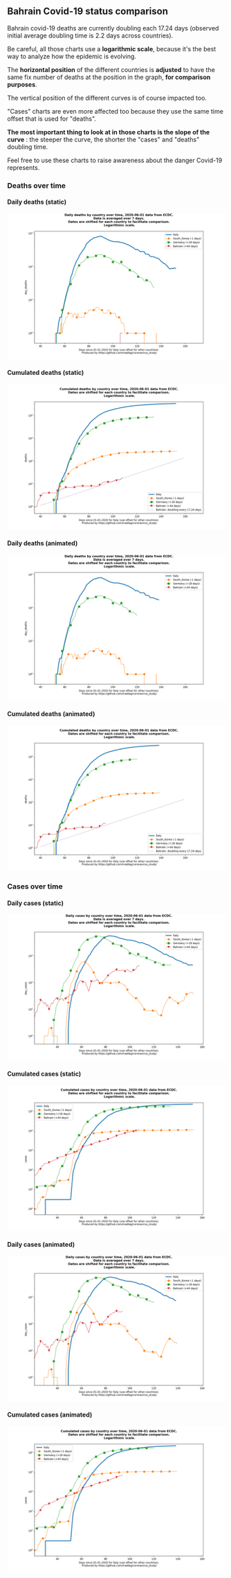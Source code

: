 ## Bahrain Covid-19 status comparison 

Bahrain covid-19 deaths are currently doubling each 17.24 days (observed initial average doubling time is 2.2 days across countries).



Be careful, all those charts use a **logarithmic scale**, because it's the best way to analyze how the epidemic is evolving.
 
The **horizontal position** of the different countries is **adjusted** to have the same fix number of deaths at the position in the graph, **for comparison purposes**.

The vertical position of the different curves is of course impacted too.

"Cases" charts are even more affected too because they use the same time offset that is used for "deaths".

**The most important thing to look at in those charts is the slope of the curve** : the steeper the curve, the shorter the "cases" and "deaths" doubling time.

Feel free to use these charts to raise awareness about the danger Covid-19 represents. 


 
### Deaths over time
 
#### Daily deaths (static)
![Bahrain covid-19 daily deaths static chart](https://raw.githubusercontent.com/madlag/coronavirus_study/master/notebooks/graphs/2020-06-01/countries/Bahrain/2020-06-01_Bahrain_day_deaths.png "Bahrain covid-19 day_deaths static chart")   
 
#### Cumulated deaths (static)
![Bahrain covid-19 cumulated deaths static chart](https://raw.githubusercontent.com/madlag/coronavirus_study/master/notebooks/graphs/2020-06-01/countries/Bahrain/2020-06-01_Bahrain_deaths.png "Bahrain covid-19 deaths static chart")   
 
#### Daily deaths (animated)
![Bahrain covid-19 daily deaths animated chart](https://raw.githubusercontent.com/madlag/coronavirus_study/master/notebooks/graphs/2020-06-01/countries/Bahrain/2020-06-01_Bahrain_day_deaths.gif "Bahrain covid-19 day_deaths animated chart")   
 
#### Cumulated deaths (animated)
![Bahrain covid-19 cumulated deaths animated chart](https://raw.githubusercontent.com/madlag/coronavirus_study/master/notebooks/graphs/2020-06-01/countries/Bahrain/2020-06-01_Bahrain_deaths.gif "Bahrain covid-19 deaths animated chart")   

 
### Cases over time
 
#### Daily cases (static)
![Bahrain covid-19 daily cases static chart](https://raw.githubusercontent.com/madlag/coronavirus_study/master/notebooks/graphs/2020-06-01/countries/Bahrain/2020-06-01_Bahrain_day_cases.png "Bahrain covid-19 day_cases static chart")   
 
#### Cumulated cases (static)
![Bahrain covid-19 cumulated cases static chart](https://raw.githubusercontent.com/madlag/coronavirus_study/master/notebooks/graphs/2020-06-01/countries/Bahrain/2020-06-01_Bahrain_cases.png "Bahrain covid-19 cases static chart")   
 
#### Daily cases (animated)
![Bahrain covid-19 daily cases animated chart](https://raw.githubusercontent.com/madlag/coronavirus_study/master/notebooks/graphs/2020-06-01/countries/Bahrain/2020-06-01_Bahrain_day_cases.gif "Bahrain covid-19 day_cases animated chart")   
 
#### Cumulated cases (animated)
![Bahrain covid-19 cumulated cases animated chart](https://raw.githubusercontent.com/madlag/coronavirus_study/master/notebooks/graphs/2020-06-01/countries/Bahrain/2020-06-01_Bahrain_cases.gif "Bahrain covid-19 cases animated chart")   

